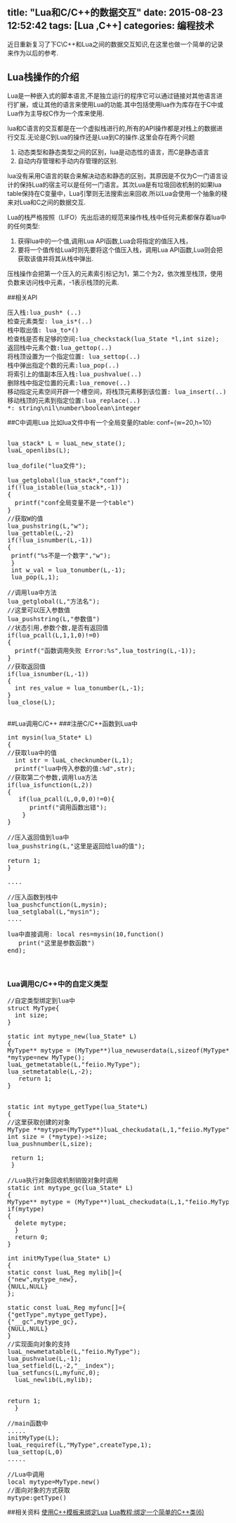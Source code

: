 title: "Lua和C/C++的数据交互"
date: 2015-08-23 12:52:42
tags: [Lua ,C++]
categories: 编程技术
----

近日重新复习了下C\C++和Lua之间的数据交互知识,在这里也做一个简单的记录来作为以后的参考.

## Lua栈操作的介绍
Lua是一种嵌入式的脚本语言,不是独立运行的程序它可以通过链接对其他语言进行扩展，或让其他的语言来使用Lua的功能.其中包括使用lua作为库存在于C中或Lua作为主导权C作为一个库来使用.
<!--more-->
lua和C语言的交互都是在一个虚拟栈进行的,所有的API操作都是对栈上的数据进行交互.无论是C到Lua的操作还是Lua到C的操作.这里会存在两个问题
1. 动态类型和静态类型之间的区别，lua是动态性的语言，而C是静态语言
2. 自动内存管理和手动内存管理的区别.

lua没有采用C语言的联合来解决动态和静态的区别，其原因是不仅为C一门语言设计的保持Lua的宿主可以是任何一门语言。其次Lua是有垃圾回收机制的如果lua table保持在C变量中，Lua引擎则无法搜索出来回收.所以Lua会使用一个抽象的棧来对Lua和C之间的数据交互.

Lua的栈严格按照（LIFO）先出后进的规范来操作栈,栈中任何元素都保存着lua中的任何类型:
1. 获得lua中的一个值,调用Lua API函数,Lua会将指定的值压入栈，
2. 要将一个值传给Lua时则先要将这个值压入栈，调用Lua API函数,Lua则会把获取该值并将其从栈中弹出.

压栈操作会把第一个压入的元素索引标记为1，第二个为2，依次推至栈顶，使用负数来访问栈中元素，-1表示栈顶的元素.

##相关API

<pre>
压入栈:lua_push* (..)
检查元素类型: lua_is*(..)
栈中取出值: lua_to*()
检查栈是否有足够的空间:lua_checkstack(lua_State *l,int size);
返回栈中元素个数:lua_gettop(..)
将栈顶设置为一个指定位置: lua_settop(..)
栈中弹出指定个数的元素:lua_pop(..)
将索引上的值副本压入栈:lua_pushvalue(..)
删除栈中指定位置的元素:lua_remove(..)
移动指定元素空间开辟一个槽空间，将栈顶元素移到该位置: lua_insert(..)
移动栈顶的元素到指定位置:lua_replace(..)
*: string\nil\number\boolean\integer 
</pre>


##C中调用Lua
比如lua文件中有一个全局变量的table: conf={w=20,h=10}
<pre>

lua_stack* L = luaL_new_state();
luaL_openlibs(L);

lua_dofile("lua文件");

lua_getglobal(lua_stack*,"conf");
if(!lua_istable(lua_stack*,-1))
{
  printf("conf全局变量不是一个table")
}
//获取W的值
lua_pushstring(L,"w");
lua_gettable(L,-2)
if(!lua_isnumber(L,-1))
{
 printf("%s不是一个数字","w");
 }
 int w_val = lua_tonumber(L,-1);
 lua_pop(L,1);

//调用lua中方法
lua_getglobal(L,"方法名");
//这里可以压入参数值
lua_pushstring(L,"参数值")
//状态引用,参数个数,是否有返回值
if(lua_pcall(L,1,1,0)!=0)
{
  printf("函数调用失败 Error:%s",lua_tostring(L,-1));
}
//获取返回值
if(lua_isnumber(L,-1))
{
  int res_value = lua_tonumber(L,-1);
}
lua_close(L);

</pre>

##Lua调用C/C++
###注册C/C++函数到Lua中

<pre>
int mysin(lua_State* L)
{
//获取lua中的值
  int str = luaL_checknumber(L,1);
  printf("lua中传入参数的值:%d",str);
//获取第二个参数,调用lua方法
if(lua_isfunction(L,2))
{
   if(lua_pcall(L,0,0,0)!=0){
      printf("调用函数出错");
    }
}

//压入返回值到lua中
lua_pushstring(L,"这里是返回给lua的值");

return 1;
}

....

//压入函数到栈中
lua_pushcfunction(L,mysin);
lua_setglabal(L,"mysin");
....

lua中直接调用: local res=mysin(10,function()
   print("这里是参数函数")
end);


</pre>

### Lua调用C/C++中的自定义类型
<pre>
//自定类型绑定到lua中
struct MyType{
  int size;
}

static int mytype_new(lua_State* L)
{
MyType** mytype = (MyType**)lua_newuserdata(L,sizeof(MyType*));
*mytype=new MyType();
luaL_getmetatable(L,"feiio.MyType");
lua_setmetatable(L,-2);
   return 1;
}


static int mytype_getType(lua_State*L)
{
//这里获取创建的对象
MyType **mytype=(MyType**)luaL_checkudata(L,1,"feiio.MyType");
int size = (*mytype)->size;
lua_pushnumber(L,size);
 
 return 1;
 }

//Lua执行对象回收机制销毁对象时调用
static int mytype_gc(lua_State* L)
{
MyType** mytype = (MyType**)luaL_checkudata(L,1,"feiio.MyType");
if(mytype)
{
  delete mytype;
  }
  return 0;
}

int initMyType(lua_State* L)
{
static const luaL_Reg mylib[]={
{"new",mytype_new},
{NULL,NULL}
};

static const luaL_Reg myfunc[]={
{"getType",mytype_getType},
{"__gc",mytype_gc},
{NULL,NULL}
}
//实现面向对象的支持
luaL_newmetatable(L,"feiio.MyType");
lua_pushvalue(L,-1);
lua_setfield(L,-2,"__index");
lua_setfuncs(L,myfunc,0);
  luaL_newlib(L,mylib);


return 1;
  }

//main函数中
.....
initMyType(L);
luaL_requiref(L,"MyType",createType,1);
lua_settop(L,0)
.....

//Lua中调用
local mytype=MyType.new()
//面向对象的方式获取
mytype:getType()
</pre>

##相关资料
[使用C++模板来绑定Lua](http://lua-users.org/wiki/SimplerCppBinding)
[Lua教程:绑定一个简单的C++类(6)](http://zilongshanren.com/blog/2014-08-11-bind-a-simple-cpp-class-in-lua.html#%E7%BB%91%E5%AE%9Ac%E7%B1%BB)

